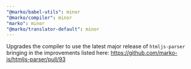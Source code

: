```yaml
---
"@marko/babel-utils": minor
"@marko/compiler": minor
"marko": minor
"@marko/translator-default": minor
---
```


Upgrades the compiler to use the latest major release of `htmljs-parser` bringing in the improvements listed here:
https://github.com/marko-js/htmljs-parser/pull/93
